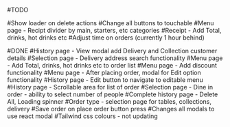 #TODO

#Show loader on delete actions
#Change all buttons to touchable
#Menu page - Recipt divider by main, starters, etc categories
#Receipt - Add Total, drinks, hot drinks etc
#Adjust time on orders (currently 1 hour behind)

#DONE
#History page - View modal add Delivery and Collection customer details
#Selection page - Delivery address search functionality
#Menu page - Add Total, drinks, hot drinks etc to order list
#Menu page - Add discount functionality
#Menu page - After placing order, modal for Edit option functionality
#History page - Edit button to navigate to editable menu
#History page - Scrollable area for list of order
#Selection page - Dine in order - ability to select number of people
#Complete history page - Delete All, Loading spinner
#Order type - selection page for tables, collections, delivery
#Save order on place order button press
#Changes all modals to use react modal
#Tailwind css colours - not updating
